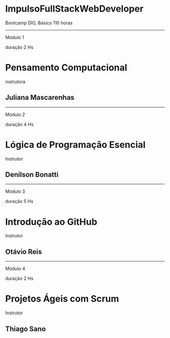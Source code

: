 # ImpulsoFullStackWebDeveloper
Bootcamp DIO, Básico 110 horas


--------------------------
Módulo 1

duração 2 Hs
# Pensamento Computacional

instrutora

## Juliana Mascarenhas

--------------------------
Módulo 2

duração 4 Hs
# Lógica de Programação Esencial

Instrutor

## Denilson Bonatti

--------------------------
Módulo 3

duração 5 Hs
# Introdução ao GitHub

Instrutor

## Otávio Reis 

--------------------------
Módulo 4

duração 2 Hs
# Projetos Ágeis com Scrum

Instrutor

## Thiago Sano 

